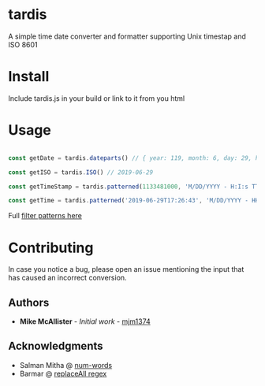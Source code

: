 # tardis
A simple time date converter and formatter supporting Unix timestap and ISO 8601


# Install

 
Include tardis.js in your build or link to it from you html
 



# Usage

```javascript

const getDate = tardis.dateparts() // { year: 119, month: 6, day: 29, hour: 13, min: '04', sec: '12', fullYear: 2019, shortYear: '19', wordYear: 'two thousand and nineteen',  fullMonth: 'June',  shortMonth: 'Jun',....}

const getISO = tardis.ISO() // 2019-06-29

const getTimeStamp = tardis.patterned(1133481000, 'M/DD/YYYY - H:I:s TT tt'); // { pattern: '12/02/2005 - 18:50:{{26}} PM pm', time: 1133481000 }

const getTime = tardis.patterned('2019-06-29T17:26:43', 'M/DD/YYYY - HH:II:SS tt'); //{ pattern: '6/30/2019 - 18:26:43 pm', time: '2019-06-29T17:26:43' }

```
 Full [filter patterns here](https://docs.google.com/spreadsheets/d/1SVNrBFcKqkojN59xQNyeA3mvNxvX8pwgXzKj9JABAtw/edit#gid=0)

# Contributing

In case you notice a bug, please open an issue mentioning the input that has caused an incorrect conversion.


## Authors

* **Mike McAllister** - *Initial work* - [mjm1374](https://github.com/mjm1374)

## Acknowledgments

* Salman Mitha @ [num-words ](https://github.com/salmanm/num-words)
* Barmar @ [replaceAll regex](https://stackoverflow.com/users/1491895/barmar)

